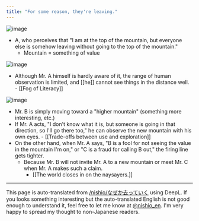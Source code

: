 ```yaml
---
title: "For some reason, they're leaving."
---
```


![image](https://gyazo.com/bc3a30ca7c858c37e3a9cd8c19948e4b/thumb/1000)
- A, who perceives that "I am at the top of the mountain, but everyone else is somehow leaving without going to the top of the mountain."
    - Mountain = something of value

![image](https://gyazo.com/525abd1b7ff68921ef9cf4956c4b18dd/thumb/1000)
- Although Mr. A himself is hardly aware of it, the range of human observation is limited, and [[he]] cannot see things in the distance well.
        - [[Fog of Literacy]]

![image](https://gyazo.com/c7e87aac1763b9f6b817ea0f3da59d14/thumb/1000)
- Mr. B is simply moving toward a "higher mountain" (something more interesting, etc.)
- If Mr. A acts, "I don't know what it is, but someone is going in that direction, so I'll go there too," he can observe the new mountain with his own eyes.
        - [[Trade-offs between use and exploration]]
- On the other hand, when Mr. A says, "B is a fool for not seeing the value in the mountain I'm on," or "C is a fraud for calling B out," the firing line gets tighter.
    - Because Mr. B will not invite Mr. A to a new mountain or meet Mr. C when Mr. A makes such a claim.
        - [[The world closes in on the naysayers.]]

---
This page is auto-translated from [/nishio/なぜか去っていく](https://scrapbox.io/nishio/なぜか去っていく) using DeepL. If you looks something interesting but the auto-translated English is not good enough to understand it, feel free to let me know at [@nishio_en](https://twitter.com/nishio_en). I'm very happy to spread my thought to non-Japanese readers.